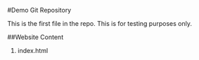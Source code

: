 #Demo Git Repository

This is the first file in the repo.
This is for testing purposes only.

##Website Content

1. index.html